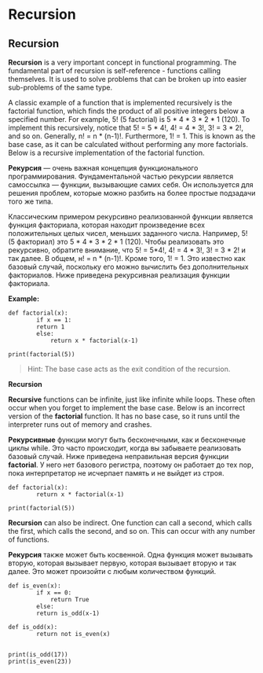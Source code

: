 
# Recursion

## Recursion


**Recursion** is a very important concept in functional programming.
The fundamental part of recursion is self-reference - functions calling themselves. It is used to solve problems that can be broken up into easier sub-problems of the same type.

A classic example of a function that is implemented recursively is the factorial function, which finds the product of all positive integers below a specified number.
For example, 5! (5 factorial) is 5 * 4 * 3 * 2 * 1 (120). To implement this recursively, notice that 5! = 5 * 4!, 4! = 4 * 3!, 3! = 3 * 2!, and so on. Generally, n! = n * (n-1)!.
Furthermore, 1! = 1. This is known as the base case, as it can be calculated without performing any more factorials.
Below is a recursive implementation of the factorial function.

**Рекурсия** — очень важная концепция функционального программирования.
Фундаментальной частью рекурсии является самоссылка — функции, вызывающие самих себя. Он используется для решения проблем, которые можно разбить на более простые подзадачи того же типа.

Классическим примером рекурсивно реализованной функции является функция факториала, которая находит произведение всех положительных целых чисел, меньших заданного числа.
Например, 5! (5 факториал) это 5 * 4 * 3 * 2 * 1 (120). Чтобы реализовать это рекурсивно, обратите внимание, что 5! = 5*4!, 4! = 4 * 3!, 3! = 3 * 2! и так далее. В общем, н! = n * (n-1)!.
Кроме того, 1! = 1. Это известно как базовый случай, поскольку его можно вычислить без дополнительных факториалов.
Ниже приведена рекурсивная реализация функции факториала.

**Example:**

	def factorial(x):
    	    if x == 1:
        	return 1
            else: 
                return x * factorial(x-1)

	print(factorial(5))

> Hint: The base case acts as the exit condition of the recursion.


**Recursion**

**Recursive** functions can be infinite, just like infinite while loops. These often occur when you forget to implement the base case.
Below is an incorrect version of the **factorial** function. It has no base case, so it runs until the interpreter runs out of memory and crashes.

**Рекурсивные** функции могут быть бесконечными, как и бесконечные циклы while. Это часто происходит, когда вы забываете реализовать базовый случай.
Ниже приведена неправильная версия функции **factorial**. У него нет базового регистра, поэтому он работает до тех пор, пока интерпретатор не исчерпает память и не выйдет из строя.

	def factorial(x):
    	    return x * factorial(x-1)

	print(factorial(5))


**Recursion** can also be indirect. One function can call a second, which calls the first, which calls the second, and so on. This can occur with any number of functions.

**Рекурсия** также может быть косвенной. Одна функция может вызывать вторую, которая вызывает первую, которая вызывает вторую и так далее. Это может произойти с любым количеством функций.

	def is_even(x):
    	    if x == 0:
                return True
    	    else:
        	return is_odd(x-1)

	def is_odd(x):
    	    return not is_even(x)


	print(is_odd(17))
	print(is_even(23))

